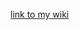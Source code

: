 [link to my wiki](https://github.com/jarugulavenkat7/44-517-Sec02-03-Java/wiki/Ajay-Kumar-Reddy-Arram)